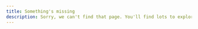 ```yaml
---
title: Something's missing
description: Sorry, we can't find that page. You'll find lots to explore on the home page.
---
```

